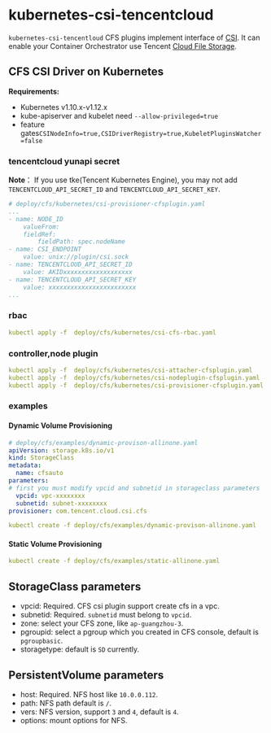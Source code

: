 # kubernetes-csi-tencentcloud

`kubernetes-csi-tencentloud` CFS plugins implement interface of [CSI](https://github.com/container-storage-interface/spec). It can enable your Container Orchestrator use Tencent [Cloud File Storage](https://cloud.tencent.com/product/cfs).

## CFS CSI Driver on Kubernetes

**Requirements:**

* Kubernetes v1.10.x-v1.12.x
* kube-apiserver and kubelet need `--allow-privileged=true`
* feature gates`CSINodeInfo=true,CSIDriverRegistry=true,KubeletPluginsWatcher=false`

### tencentcloud yunapi secret

**Note**： If you use tke(Tencent Kubernetes Engine), you may not add `TENCENTCLOUD_API_SECRET_ID` and `TENCENTCLOUD_API_SECRET_KEY`.

```yaml
# deploy/cfs/kubernetes/csi-provisioner-cfsplugin.yaml
...
- name: NODE_ID
    valueFrom:
    fieldRef:
        fieldPath: spec.nodeName
- name: CSI_ENDPOINT
    value: unix://plugin/csi.sock
- name: TENCENTCLOUD_API_SECRET_ID
    value: AKIDxxxxxxxxxxxxxxxxxxx
- name: TENCENTCLOUD_API_SECRET_KEY
    value: xxxxxxxxxxxxxxxxxxxxxxxx
...
```

### rbac

```yaml
kubectl apply -f  deploy/cfs/kubernetes/csi-cfs-rbac.yaml
```

### controller,node plugin

```yaml
kubectl apply -f  deploy/cfs/kubernetes/csi-attacher-cfsplugin.yaml
kubectl apply -f  deploy/cfs/kubernetes/csi-nodeplugin-cfsplugin.yaml
kubectl apply -f  deploy/cfs/kubernetes/csi-provisioner-cfsplugin.yaml

```

### examples

#### Dynamic Volume Provisioning

```yaml
# deploy/cfs/examples/dynamic-provison-allinone.yaml
apiVersion: storage.k8s.io/v1
kind: StorageClass
metadata:
  name: cfsauto
parameters:
# first you must modify vpcid and subnetid in storageclass parameters
  vpcid: vpc-xxxxxxxx
  subnetid: subnet-xxxxxxxx
provisioner: com.tencent.cloud.csi.cfs

kubectl create -f deploy/cfs/examples/dynamic-provison-allinone.yaml
```

#### Static Volume Provisioning

```yaml
kubectl create -f deploy/cfs/examples/static-allinone.yaml
```

## StorageClass parameters

* vpcid: Required. CFS csi plugin support create cfs in a vpc.
* subnetid: Required. `subnetid` must belong to `vpcid`.
* zone: select your CFS zone, like `ap-guangzhou-3`.
* pgroupid: select a pgroup which you created in CFS console, default is `pgroupbasic`.
* storagetype: default is `SD` currently.

## PersistentVolume parameters

* host: Required. NFS host like `10.0.0.112`.
* path: NFS path default is `/`.
* vers: NFS version, support `3` and `4`, default is `4`.
* options: mount options for NFS.
